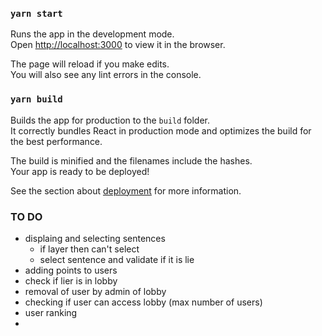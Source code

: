 ### `yarn start`

Runs the app in the development mode.\
Open [http://localhost:3000](http://localhost:3000) to view it in the browser.

The page will reload if you make edits.\
You will also see any lint errors in the console.

### `yarn build`

Builds the app for production to the `build` folder.\
It correctly bundles React in production mode and optimizes the build for the best performance.

The build is minified and the filenames include the hashes.\
Your app is ready to be deployed!

See the section about [deployment](https://facebook.github.io/create-react-app/docs/deployment) for more information.

### TO DO

- displaing and selecting sentences
  - if layer then can't select
  - select sentence and validate if it is lie
- adding points to users
- check if lier is in lobby
- removal of user by admin of lobby
- checking if user can access lobby (max number of users)
- user ranking
-
